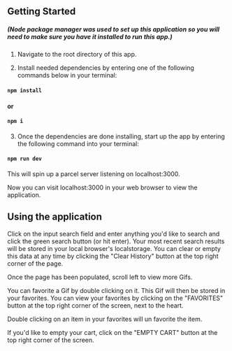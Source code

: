 

## Getting Started
##### (Node package manager was used to set up this application so you will need to make sure you have it installed to run this app.)

 1) Navigate to the root directory of this app.

 2) Install needed dependencies by entering one of the following commands below in your terminal:

#### `npm install` 

#### or 

#### `npm i`

 3) Once the dependencies are done installing, start up the app by entering the following command into your terminal:

#### `npm run dev`

 This will spin up a parcel server listening on localhost:3000. 

 Now you can visit localhost:3000 in your web browser to view the application.

## Using the application
 Click on the input search field and enter anything you'd like to search and click the green search button (or hit enter). Your most recent search results will be stored in your local browser's localstorage. You can clear or empty this data at any time by clicking the "Clear History" button at the top right corner of the page.

 Once the page has been populated, scroll left to view more Gifs.

 You can favorite a Gif by double clicking on it. This Gif will then be stored in your favorites. You can view your favorites by clicking on the "FAVORITES" button at the top right corner of the screen, next to the heart.

 Double clicking on an item in your favorites will un favorite the item.



 If you'd like to empty your cart, click on the "EMPTY CART" button at the top right corner of the screen.

